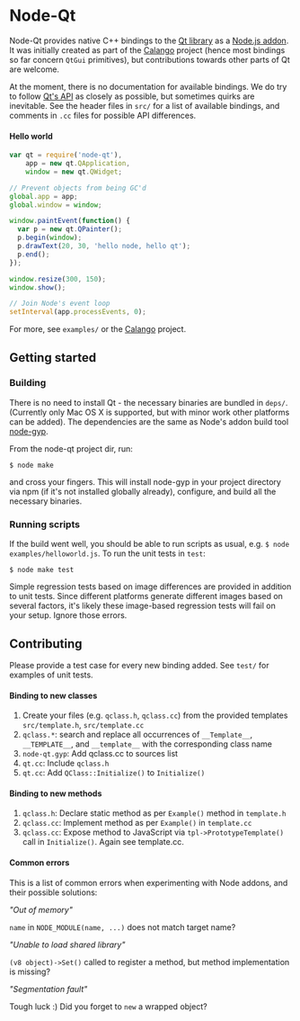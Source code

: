 # Node-Qt

Node-Qt provides native C++ bindings to the [Qt library](http://developer.qt.nokia.com/doc/qt-4.8/) as a [Node.js addon](http://nodejs.org/docs/latest/api/addons.html). It was initially created as part of the [Calango](http://github.com/arturadib/calango) project (hence most bindings so far concern `QtGui` primitives), but contributions towards other parts of Qt are welcome.

At the moment, there is no documentation for available bindings. We do try to follow [Qt's API](http://developer.qt.nokia.com/doc/qt-4.8/) as closely as possible, but sometimes quirks are inevitable. See the header files in `src/` for a list of available bindings, and comments in `.cc` files for possible API differences.



#### Hello world

```javascript
var qt = require('node-qt'),
    app = new qt.QApplication,
    window = new qt.QWidget;

// Prevent objects from being GC'd
global.app = app;
global.window = window;

window.paintEvent(function() {
  var p = new qt.QPainter();
  p.begin(window);
  p.drawText(20, 30, 'hello node, hello qt');
  p.end();
});

window.resize(300, 150);
window.show();

// Join Node's event loop
setInterval(app.processEvents, 0);
```

For more, see `examples/` or the [Calango](http://github.com/arturadib/calango) project.






## Getting started


### Building

There is no need to install Qt - the necessary binaries are bundled in `deps/`. (Currently only Mac OS X is supported, but with minor work other platforms can be added). The dependencies are the same as Node's addon build tool [node-gyp](http://github.com/TooTallNate/node-gyp).

From the node-qt project dir, run:

```
$ node make
```

and cross your fingers. This will install node-gyp in your project directory via npm (if it's not installed globally already), configure, and build all the necessary binaries.


### Running scripts

If the build went well, you should be able to run scripts as usual, e.g. `$ node examples/helloworld.js`. To run the unit tests in `test`:

```
$ node make test
```

Simple regression tests based on image differences are provided in addition to unit tests. Since different platforms generate different images based on several factors, it's likely these image-based regression tests will fail on your setup. Ignore those errors.







## Contributing

Please provide a test case for every new binding added. See `test/` for examples of unit tests.

#### Binding to new classes

1. Create your files (e.g. `qclass.h`, `qclass.cc`) from the provided templates `src/template.h`, `src/template.cc`
2. `qclass.*`: search and replace all occurrences of `__Template__`, `__TEMPLATE__`, and `__template__` with the corresponding class name
3. `node-qt.gyp`: Add qclass.cc to sources list
4. `qt.cc`: Include `qclass.h`
5. `qt.cc`: Add `QClass::Initialize()` to `Initialize()`


#### Binding to new methods

1. `qclass.h`: Declare static method as per `Example()` method in `template.h`
2. `qclass.cc`: Implement method as per `Example()` in `template.cc`
3. `qclass.cc`: Expose method to JavaScript via `tpl->PrototypeTemplate()` call in `Initialize()`. Again see template.cc.

#### Common errors

This is a list of common errors when experimenting with Node addons, and their possible solutions:

_"Out of memory"_

`name` in `NODE_MODULE(name, ...)` does not match target name?

_"Unable to load shared library"_

`(v8 object)->Set()` called to register a method, but method implementation 
is missing?

_"Segmentation fault"_

Tough luck :) Did you forget to `new` a wrapped object?
